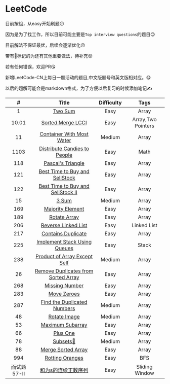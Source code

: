 # LeetCode
目前按组，从easy开始刷题😗

因为是为了找工作，所以目前可能主要是`Top interview questions`的题目😌

目前解法不保证最优，后续会逐渐优化☹️

带有👻标记的为还有其他重要做法，待补充😑

若有任何错误，欢迎PR😘

新增LeetCode-CN上每日一题活动的题目,中文版题号和英文版相对应。😋

以后的题解可能会是markdown格式，为了方便以后复习的时候添加笔记✍️

|      #      |                                          Title                                          | Difficulty |        Tags        |
|:-----------:|:---------------------------------------------------------------------------------------:|:----------:|:------------------:|
|      1      |                             [Two Sum](/Array/1-TwoSum.cpp)                              |    Easy    |       Array        |
|    10.01    |           [Sorted Merge LCCI](每日一题(leetcode-cn)/10.01-SortedMergeLCCI.md)           |    Easy    | Array,Two Pointers |
|     11      |              [Container With Most Water](/Array/11-ContainerWithMostWater)              |   Medium   |       Array        |
|    1103     | [Distribute Candies to People](每日一题(leetcode-cn)/1103-DistributeCandiesToPeople.md) |    Easy    |        Math        |
|     118     |                  [Pascal's Triangle](/Array/118-Pascal'sTriangle.cpp)                   |    Easy    |       Array        |
|     121     |       [Best Time to Buy and SellStock](/Array/121-BestTimetoBuyandSellStock.cpp)        |    Easy    |       Array        |
|     122     |    [Best Time to Buy and SellStock II](/Array/122-BestTimetoBuyandSellStock_II.cpp)     |    Easy    |       Array        |
|     15      |                               [3 Sum](/Array/15-3Sum.cpp)                               |   Medium   |       Array        |
|     169     |                   [Majority Element](/Array/169-MajorityElement.cpp)                    |    Easy    |       Array        |
|     189     |                       [Rotate Array](/Array/189-RotateArray.cpp)                        |    Easy    |       Array        |
|     206     |          [Reverse Linked List](每日一题(leetcode-cn)/206-ReverseLinkedList.md)          |    Easy    |    Linked List     |
|     217     |                 [Contains Duplicate](/Array/217-ContainsDuplicate.cpp)                  |    Easy    |       Array        |
|     225     | [Implement Stack Using Queues](每日一题(leetcode-cn)/225-ImplementStackUsingQueues.md)  |    Easy    |       Stack        |
|     238     |         [Product of Array Except Self](/Array/238-ProductofArrayExceptSelf.cpp)         |   Medium   |       Array        |
|     26      |  [Remove Duplicates from Sorted Array](/Array/26-RemoveDuplicatesfromSortedArray.cpp)   |    Easy    |       Array        |
|     268     |                     [Missing Number](/Array/268-MissingNumber.cpp)                      |    Easy    |       Array        |
|     283     |                        [Move Zeroes](/Array/283-MoveZeroes.cpp)                         |    Easy    |       Array        |
|     287     |          [Find the Duplicated Numbers](/Array/287-FindtheDuplicateNumbers.cpp)          |   Medium   |       Array        |
|     48      |                        [Rotate Image](/Array/48-RotateImage.cpp)                        |   Medium   |       Array        |
|     53      |                    [Maximum Subarray](/Array/53-MaximumSubarray.cpp)                    |    Easy    |       Array        |
|     66      |                            [Plus One](/Array/66-PlusOne.cpp)                            |    Easy    |       Array        |
|     78      |                           [Subsets👻](/Array/78-Subsets.cpp)                            |   Medium   |       Array        |
|     88      |                  [Merge Sorted Array](/Array/88-MergeSortedArray.cpp)                   |    Easy    |       Array        |
|     994     |             [Rotting Oranges](/每日一题(leetcode-cn)/994-RottingOranges.md)             |    Easy    |        BFS         |
| 面试题57-II |     [和为s的连续正数序列](每日一题(leetcode-cn)/面试题57-II-和为s的连续正数序列.md)     |    Easy    |   Sliding Window   |

